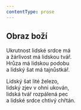 ```yaml
---
contentType: prose
---
```


## Obraz boží

Ukrutnost lidské srdce má  
a žárlivost má lidskou tvář.  
Hrůza má lidskou podobu  
a lidský šat má tajnůstkář.

Lidský šat lité železo,  
lidský zjev v ohni ukován,  
lidská tvář rozpálená pec  
a lidské srdce chtivý chřtán.
